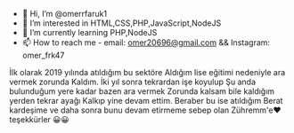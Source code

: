 - 👋 Hi, I’m @omerrfaruk1
- 👀 I’m interested in HTML,CSS,PHP,JavaScript,NodeJS
- 🌱 I’m currently learning PHP,NodeJS
- 📫 How to reach me - email: omer20696@gmail.com && Instagram: omer_frk47

İlk olarak 2019 yılında atıldığım bu sektöre 
Aldığım lise eğitimi nedeniyle ara vermek zorunda 
Kaldım. İki yıl sonra tekrardan işe koyulup 
Şu anda bulunduğum yere kadar bazen ara vermek 
Zorunda kalsam bile kaldığım yerden tekrar ayağı
Kalkıp yine devam ettim. Beraber bu ise atıldığım
Berat kardeşime ve daha sonra bunu devam etirmeme sebep olan 
Zühremm'e❤️ teşekkürler 😀😀
